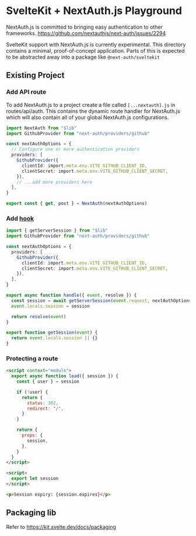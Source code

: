 # SvelteKit + NextAuth.js Playground

NextAuth.js is committed to bringing easy authentication to other frameworks. https://github.com/nextauthjs/next-auth/issues/2294

SvelteKit support with NextAuth.js is currently experimental. This directory contains a minimal, proof-of-concept application. Parts of this is expected to be abstracted away into a package like `@next-auth/sveltekit`

## Existing Project

### Add API route

To add NextAuth.js to a project create a file called `[...nextauth].js` in routes/api/auth. This contains the dynamic route handler for NextAuth.js which will also contain all of your global NextAuth.js configurations.

```ts
import NextAuth from "$lib"
import GithubProvider from "next-auth/providers/github"

const nextAuthOptions = {
  // Configure one or more authentication providers
  providers: [
    GithubProvider({
      clientId: import.meta.env.VITE_GITHUB_CLIENT_ID,
      clientSecret: import.meta.env.VITE_GITHUB_CLIENT_SECRET,
    }),
    // ...add more providers here
  ],
}

export const { get, post } = NextAuth(nextAuthOptions)
```

### Add [hook](https://kit.svelte.dev/docs/hooks)

```ts
import { getServerSession } from "$lib"
import GithubProvider from "next-auth/providers/github"

const nextAuthOptions = {
  providers: [
    GithubProvider({
      clientId: import.meta.env.VITE_GITHUB_CLIENT_ID,
      clientSecret: import.meta.env.VITE_GITHUB_CLIENT_SECRET,
    }),
  ],
}

export async function handle({ event, resolve }) {
  const session = await getServerSession(event.request, nextAuthOptions)
  event.locals.session = session

  return resolve(event)
}

export function getSession(event) {
  return event.locals.session || {}
}
```

### Protecting a route

```html
<script context="module">
  export async function load({ session }) {
    const { user } = session

    if (!user) {
      return {
        status: 302,
        redirect: "/",
      }
    }

    return {
      props: {
        session,
      },
    }
  }
</script>

<script>
  export let session
</script>

<p>Session expiry: {session.expires}</p>
```

## Packaging lib

Refer to https://kit.svelte.dev/docs/packaging
